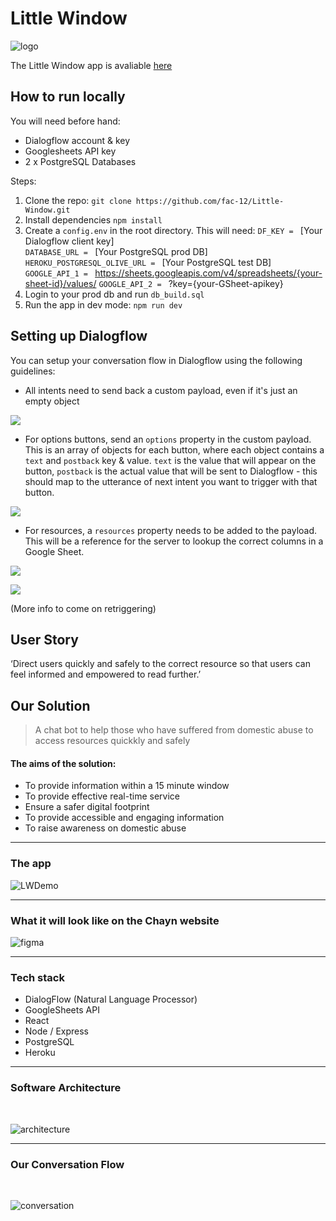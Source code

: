 # Little Window
![logo](client/src/assets/chayn.png)

The Little Window app is avaliable [here](https://little-window.herokuapp.com)

## How to run locally
You will need before hand:
- Dialogflow account & key
- Googlesheets API key
- 2 x PostgreSQL Databases

Steps:

1. Clone the repo: 
`git clone https://github.com/fac-12/Little-Window.git`
2. Install dependencies
`npm install`
3. Create a `config.env` in the root directory. This will need:
`DF_KEY = ` [Your Dialogflow client key]  
`DATABASE_URL = ` [Your PostgreSQL prod DB]
`HEROKU_POSTGRESQL_OLIVE_URL = ` [Your PostgreSQL test DB]
`GOOGLE_API_1 = ` https://sheets.googleapis.com/v4/spreadsheets/{your-sheet-id}/values/
`GOOGLE_API_2 = ` ?key={your-GSheet-apikey}
4. Login  to your prod db and run `db_build.sql` 
5. Run the app in dev mode:
`npm run dev`

## Setting up Dialogflow

You can setup your conversation flow in Dialogflow using the following guidelines:
- All intents need to send back a custom payload, even if it's just an empty object

![](https://i.imgur.com/ArbsR5x.png)

- For options buttons, send an `options` property in the custom payload. This is an array of objects for each button, where each object contains a `text` and `postback` key & value. `text` is the value that will appear on the button, `postback` is the actual value that will be sent to Dialogflow - this should map to the utterance of next intent you want to trigger with that button.

![](https://i.imgur.com/IXCBfig.png)

- For resources, a `resources` property needs to be added to the payload. This will be a reference for the server to lookup the correct columns in a Google Sheet.

![](https://i.imgur.com/80TlHdG.png)

![](https://i.imgur.com/UpLSqMy.png)


(More info to come on retriggering)



## User Story
‘Direct users quickly and safely to the correct resource so that users can feel informed and empowered to read further.’

## Our Solution
> A chat bot to help those who have suffered from domestic abuse to access resources quickkly and safely

#### The aims of the solution:
- To provide information within a 15 minute window
- To provide effective real-time service
- Ensure a safer digital footprint
- To provide accessible and engaging information
- To raise awareness on domestic abuse

___

### The app

![LWDemo](client/src/assets/LW.gif)

___

### What it will look like on the Chayn website

![figma](client/src/assets/figma.png)

___

### Tech stack
- DialogFlow (Natural Language Processor)
- GoogleSheets API
- React
- Node / Express
- PostgreSQL
- Heroku

___

### Software Architecture
<br>

![architecture](client/src/assets/architecture.png)

___

### Our Conversation Flow
<br>

![conversation](client/src/assets/decision_tree.png)
